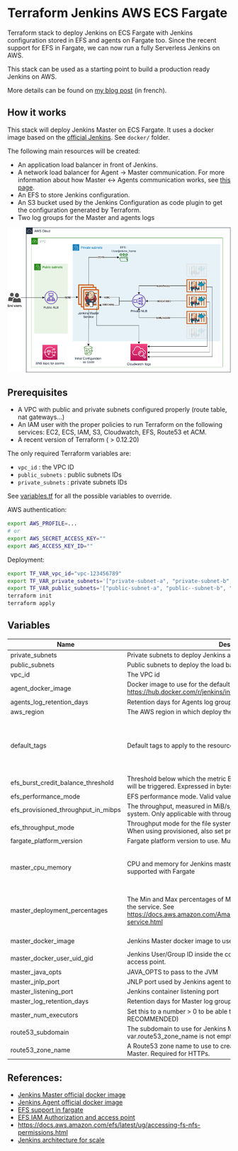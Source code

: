 # Terraform Jenkins AWS ECS Fargate
Terraform stack to deploy Jenkins on ECS Fargate with Jenkins configuration stored in EFS and agents on Fargate too. 
Since the recent support for EFS in Fargate, we can now run a fully Serverless Jenkins on AWS.

This stack can be used as a starting point to build a production ready Jenkins on AWS. 

More details can be found on [my blog post](https://blog.haidara.io/post/jenkins-aws-fargate/) (in french).

## How it works
This stack will deploy Jenkins Master on ECS Fargate. It uses a docker image based on the [official Jenkins](https://github.com/jenkinsci/docker). See `docker/` folder.

The following main resources will be created:
 - An application load balancer in front of Jenkins.
 - A network load balancer for Agent -> Master communication. For more information about how Master <-> Agents communication works, see [this page](https://wiki.jenkins.io/display/JENKINS/Distributed+builds).
 - An EFS to store Jenkins configuration.
 - An S3 bucket used by the Jenkins Configuration as code plugin to get the configuration generated by Terraform.
 - Two log groups for the Master and agents logs

![Architecture](./doc/architecture.png)

## Prerequisites
 - A VPC with public and private subnets configured properly (route table, nat gateways...)
 - An IAM user with the proper policies to run Terraform on the following services: EC2, ECS, IAM, S3, Cloudwatch, EFS, Route53 et ACM.
 - A recent version of Terraform ( > 0.12.20)

The only required Terraform variables are:
 - `vpc_id` : the VPC ID
 - `public_subnets` : public subnets IDs
 - `private_subnets` : private subnets IDs

See [variables.tf](./variables.tf) for all the possible variables to override.

AWS authentication:
```bash
export AWS_PROFILE=...
# or
export AWS_SECRET_ACCESS_KEY=""
export AWS_ACCESS_KEY_ID=""
```

Deployment:
```bash
export TF_VAR_vpc_id="vpc-123456789"
export TF_VAR_private_subnets='["private-subnet-a", "private-subnet-b", "private-subnet-c"]'
export TF_VAR_public_subnets='["public-subnet-a", "public--subnet-b", "public-subnet-c"]'
terraform init
terraform apply
```

## Variables

| Name | Description | Type | Default | Required |
|------|-------------|------|---------|:--------:|
| private\_subnets | Private subnets to deploy Jenkins and the internal NLB | `set(string)` | n/a | yes |
| public\_subnets | Public subnets to deploy the load balancer | `set(string)` | n/a | yes |
| vpc\_id | The VPC id | `string` | n/a | yes |
| agent\_docker\_image | Docker image to use for the default agent. See: https://hub.docker.com/r/jenkins/inbound-agent/ | `string` | `"elmhaidara/jenkins-alpine-agent-aws:latest"` | no |
| agents\_log\_retention\_days | Retention days for Agents log group | `number` | `5` | no |
| aws\_region | The AWS region in which deploy the resources | `string` | `"eu-west-1"` | no |
| default\_tags | Default tags to apply to the resources | `map(string)` | <pre>{<br>  "Application": "Jenkins",<br>  "Environment": "test",<br>  "Terraform": "True"<br>}</pre> | no |
| efs\_burst\_credit\_balance\_threshold | Threshold below which the metric BurstCreditBalance associated alarm will be triggered. Expressed in bytes | `number` | `1154487209164` | no |
| efs\_performance\_mode | EFS performance mode. Valid values: generalPurpose or maxIO | `string` | `"generalPurpose"` | no |
| efs\_provisioned\_throughput\_in\_mibps | The throughput, measured in MiB/s, that you want to provision for the file system. Only applicable with throughput\_mode set to provisioned. | `number` | `null` | no |
| efs\_throughput\_mode | Throughput mode for the file system. Valid values: bursting, provisioned. When using provisioned, also set provisioned\_throughput\_in\_mibps | `string` | `"bursting"` | no |
| fargate\_platform\_version | Fargate platform version to use. Must be >= 1.4.0 to be able to use Fargate | `string` | `"1.4.0"` | no |
| master\_cpu\_memory | CPU and memory for Jenkins master. Note that all combinations are not supported with Fargate | <pre>object({<br>    memory = number<br>    cpu    = number<br>  })</pre> | <pre>{<br>  "cpu": 1024,<br>  "memory": 2048<br>}</pre> | no |
| master\_deployment\_percentages | The Min and Max percentages of Master instance to keep when updating the service. See https://docs.aws.amazon.com/AmazonECS/latest/developerguide/update-service.html | <pre>object({<br>    min = number<br>    max = number<br>  })</pre> | <pre>{<br>  "max": 100,<br>  "min": 0<br>}</pre> | no |
| master\_docker\_image | Jenkins Master docker image to use | `string` | `"elmhaidara/jenkins-aws-fargate:latest"` | no |
| master\_docker\_user\_uid\_gid | Jenkins User/Group ID inside the container. One should consider using access point. | `number` | `0` | no |
| master\_java\_opts | JAVA\_OPTS to pass to the JVM | `string` | `""` | no |
| master\_jnlp\_port | JNLP port used by Jenkins agent to communicate with the master | `number` | `50000` | no |
| master\_listening\_port | Jenkins container listening port | `number` | `8080` | no |
| master\_log\_retention\_days | Retention days for Master log group | `number` | `14` | no |
| master\_num\_executors | Set this to a number > 0 to be able to build on master (NOT RECOMMENDED) | `number` | `0` | no |
| route53\_subdomain | The subdomain to use for Jenkins Master. Used when var.route53\_zone\_name is not empty | `string` | `"jenkins"` | no |
| route53\_zone\_name | A Route53 zone name to use to create a DNS record for the Jenkins Master. Required for HTTPs. | `string` | `""` | no |

## References:
 - [Jenkins Master official docker image](https://github.com/jenkinsci/docker)
 - [Jenkins Agent official docker image](https://github.com/jenkinsci/docker-inbound-agent)
 - [EFS support in fargate](https://aws.amazon.com/blogs/aws/amazon-ecs-supports-efs/)
 - [EFS IAM Authorization and access point](https://aws.amazon.com/blogs/aws/new-for-amazon-efs-iam-authorization-and-access-points/)
 - https://docs.aws.amazon.com/efs/latest/ug/accessing-fs-nfs-permissions.html
 - [Jenkins architecture for scale](https://www.jenkins.io/doc/book/architecting-for-scale/#distributed-builds-architecture)
